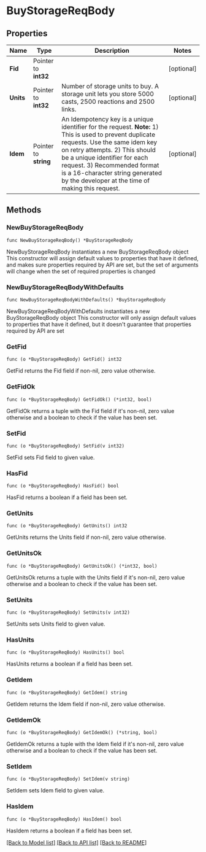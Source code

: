 # BuyStorageReqBody

## Properties

Name | Type | Description | Notes
------------ | ------------- | ------------- | -------------
**Fid** | Pointer to **int32** |  | [optional] 
**Units** | Pointer to **int32** | Number of storage units to buy. A storage unit lets you store 5000 casts, 2500 reactions and 2500 links.  | [optional] 
**Idem** | Pointer to **string** | An Idempotency key is a unique identifier for the request. **Note:**  1) This is used to prevent duplicate requests. Use the same idem key on retry attempts. 2) This should be a unique identifier for each request. 3) Recommended format is a 16-character string generated by the developer at the time of making this request.  | [optional] 

## Methods

### NewBuyStorageReqBody

`func NewBuyStorageReqBody() *BuyStorageReqBody`

NewBuyStorageReqBody instantiates a new BuyStorageReqBody object
This constructor will assign default values to properties that have it defined,
and makes sure properties required by API are set, but the set of arguments
will change when the set of required properties is changed

### NewBuyStorageReqBodyWithDefaults

`func NewBuyStorageReqBodyWithDefaults() *BuyStorageReqBody`

NewBuyStorageReqBodyWithDefaults instantiates a new BuyStorageReqBody object
This constructor will only assign default values to properties that have it defined,
but it doesn't guarantee that properties required by API are set

### GetFid

`func (o *BuyStorageReqBody) GetFid() int32`

GetFid returns the Fid field if non-nil, zero value otherwise.

### GetFidOk

`func (o *BuyStorageReqBody) GetFidOk() (*int32, bool)`

GetFidOk returns a tuple with the Fid field if it's non-nil, zero value otherwise
and a boolean to check if the value has been set.

### SetFid

`func (o *BuyStorageReqBody) SetFid(v int32)`

SetFid sets Fid field to given value.

### HasFid

`func (o *BuyStorageReqBody) HasFid() bool`

HasFid returns a boolean if a field has been set.

### GetUnits

`func (o *BuyStorageReqBody) GetUnits() int32`

GetUnits returns the Units field if non-nil, zero value otherwise.

### GetUnitsOk

`func (o *BuyStorageReqBody) GetUnitsOk() (*int32, bool)`

GetUnitsOk returns a tuple with the Units field if it's non-nil, zero value otherwise
and a boolean to check if the value has been set.

### SetUnits

`func (o *BuyStorageReqBody) SetUnits(v int32)`

SetUnits sets Units field to given value.

### HasUnits

`func (o *BuyStorageReqBody) HasUnits() bool`

HasUnits returns a boolean if a field has been set.

### GetIdem

`func (o *BuyStorageReqBody) GetIdem() string`

GetIdem returns the Idem field if non-nil, zero value otherwise.

### GetIdemOk

`func (o *BuyStorageReqBody) GetIdemOk() (*string, bool)`

GetIdemOk returns a tuple with the Idem field if it's non-nil, zero value otherwise
and a boolean to check if the value has been set.

### SetIdem

`func (o *BuyStorageReqBody) SetIdem(v string)`

SetIdem sets Idem field to given value.

### HasIdem

`func (o *BuyStorageReqBody) HasIdem() bool`

HasIdem returns a boolean if a field has been set.


[[Back to Model list]](../README.md#documentation-for-models) [[Back to API list]](../README.md#documentation-for-api-endpoints) [[Back to README]](../README.md)


